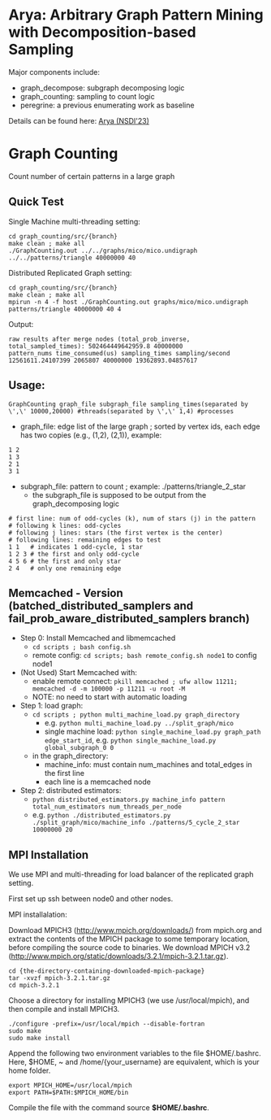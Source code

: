 # Arya: Arbitrary Graph Pattern Mining with Decomposition-based Sampling
Major components include:
* graph_decompose: subgraph decomposing logic
* graph_counting: sampling to count logic
* peregrine: a previous enumerating work as baseline

Details can be found here: [Arya (NSDI'23)](https://www.usenix.org/conference/nsdi23/presentation/zhu)
# Graph Counting
Count number of certain patterns in a large graph

## Quick Test
Single Machine multi-threading setting:
```
cd graph_counting/src/{branch}
make clean ; make all
./GraphCounting.out ../../graphs/mico/mico.undigraph ../../patterns/triangle 40000000 40
```

Distributed Replicated Graph setting:
```
cd graph_counting/src/{branch}
make clean ; make all
mpirun -n 4 -f host ./GraphCounting.out graphs/mico/mico.undigraph patterns/triangle 40000000 40 4
```

Output:
```
raw results after merge nodes (total_prob_inverse, total_sampled_times): 502464449642959.8 40000000
pattern_nums time_consumed(us) sampling_times sampling/second
12561611.24107399 2065807 40000000 19362893.04857617
```

## Usage:
```
GraphCounting graph_file subgraph_file sampling_times(separated by \',\' 10000,20000) #threads(separated by \',\' 1,4) #processes
```
* graph_file: edge list of the large graph ; sorted by vertex ids, each edge has two copies (e.g., (1,2), (2,1)), example: 
```
1 2
1 3
2 1
3 1
```
* subgraph_file: pattern to count ; example: ./patterns/triangle_2_star
    * the subgraph_file is supposed to be output from the graph_decomposing logic
```
# first line: num of odd-cycles (k), num of stars (j) in the pattern
# following k lines: odd-cycles
# following j lines: stars (the first vertex is the center)
# following lines: remaining edges to test
1 1   # indicates 1 odd-cycle, 1 star
1 2 3 # the first and only odd-cycle
4 5 6 # the first and only star
2 4   # only one remaining edge
```


## Memcached - Version (batched_distributed_samplers and fail_prob_aware_distributed_samplers branch)
* Step 0: Install Memcached and libmemcached
    * `cd scripts ; bash config.sh`
    * remote config: `cd scripts; bash remote_config.sh node1` to config node1
* (Not Used) Start Memcached with: 
    * enable remote connect: `pkill memcached ; ufw allow 11211; memcached -d -m 100000 -p 11211 -u root -M`
    * NOTE: no need to start with automatic loading
* Step 1: load graph:
    * `cd scripts ; python multi_machine_load.py graph_directory`
        * e.g. `python multi_machine_load.py ../split_graph/mico`
        * single machine load: `python single_machine_load.py graph_path edge_start_id`, e.g. `python single_machine_load.py global_subgraph_0 0`
    * in the graph_directory:
        * machine_info: must contain num_machines and total_edges in the first line
        * each line is a memcached node
* Step 2: distributed estimators:
    * `python distributed_estimators.py machine_info pattern total_num_estimators num_threads_per_node`
    * e.g. `python ./distributed_estimators.py ./split_graph/mico/machine_info ./patterns/5_cycle_2_star 10000000 20`



## MPI Installation
We use MPI and multi-threading for load balancer of the replicated graph setting.

First set up ssh between node0 and other nodes.

MPI installalation:

Download MPICH3 (http://www.mpich.org/downloads/) from mpich.org and extract the contents of the MPICH package to some temporary location, before compiling the source code to binaries. We download MPICH v3.2 (http://www.mpich.org/static/downloads/3.2.1/mpich-3.2.1.tar.gz).
```
cd {the-directory-containing-downloaded-mpich-package}
tar -xvzf mpich-3.2.1.tar.gz
cd mpich-3.2.1
```
Choose a directory for installing MPICH3 (we use /usr/local/mpich), and then compile and install MPICH3.
```
./configure -prefix=/usr/local/mpich --disable-fortran
sudo make
sudo make install
```
Append the following two environment variables to the file $HOME/.bashrc. Here, $HOME, ~ and /home/{your_username} are equivalent, which is your home folder.
```
export MPICH_HOME=/usr/local/mpich
export PATH=$PATH:$MPICH_HOME/bin
```
Compile the file with the command source **$HOME/.bashrc**.
